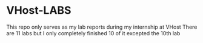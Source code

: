 # VHost-LABS

This repo only serves as my lab reports during my internship at VHost
There are 11 labs but I only completely finished 10 of it excepted the 10th lab
